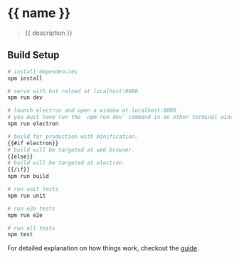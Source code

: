 # {{ name }}

> {{ description }}

## Build Setup

``` bash
# install dependencies
npm install

# serve with hot reload at localhost:8080
npm run dev

# launch electron and open a window at localhost:8080
# you must have run the `npm run dev` command in an other terminal window
npm run electron

# build for production with minification.
{{#if electron}}
# build will be targeted at web browser.
{{else}}
# build will be targeted at electron.
{{/if}}
npm run build

# run unit tests
npm run unit

# run e2e tests
npm run e2e

# run all tests
npm test
```

For detailed explanation on how things work, checkout the [guide](http://soixantecircuits.github.io/nd/).
